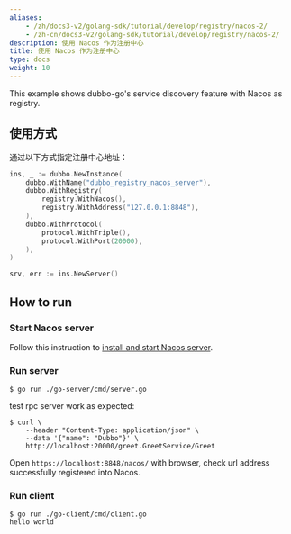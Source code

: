 ```yaml
---
aliases:
    - /zh/docs3-v2/golang-sdk/tutorial/develop/registry/nacos-2/
    - /zh-cn/docs3-v2/golang-sdk/tutorial/develop/registry/nacos-2/
description: 使用 Nacos 作为注册中心
title: 使用 Nacos 作为注册中心
type: docs
weight: 10
---
```



This example shows dubbo-go's service discovery feature with Nacos as registry.

## 使用方式

通过以下方式指定注册中心地址：

```go
ins, _ := dubbo.NewInstance(
	dubbo.WithName("dubbo_registry_nacos_server"),
	dubbo.WithRegistry(
		registry.WithNacos(),
		registry.WithAddress("127.0.0.1:8848"),
	),
	dubbo.WithProtocol(
		protocol.WithTriple(),
		protocol.WithPort(20000),
	),
)

srv, err := ins.NewServer()
```

## How to run

### Start Nacos server
Follow this instruction to [install and start Nacos server](/zh-cn/overview/reference/integrations/nacos/).

### Run server
```shell
$ go run ./go-server/cmd/server.go
```

test rpc server work as expected:
```shell
$ curl \
    --header "Content-Type: application/json" \
    --data '{"name": "Dubbo"}' \
    http://localhost:20000/greet.GreetService/Greet
```

Open `https://localhost:8848/nacos/` with browser, check url address successfully registered into Nacos.

### Run client
```shell
$ go run ./go-client/cmd/client.go
hello world
```